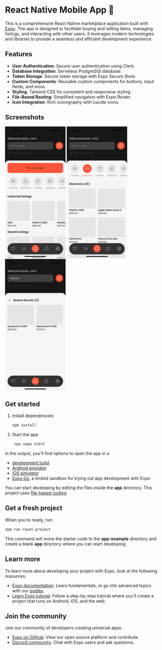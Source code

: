 # React Native Mobile App 👋

This is a comprehensive React Native marketplace application built with [Expo](https://expo.dev). The app is designed to facilitate buying and selling items, managing listings, and interacting with other users. It leverages modern technologies and libraries to provide a seamless and efficient development experience.

## Features

- **User Authentication**: Secure user authentication using Clerk.
- **Database Integration**: Serveless PostgreSQl database.
- **Token Storage**: Secure token storage with Expo Secure Store.
- **Custom Components**: Reusable custom components for buttons, input fields, and more.
- **Styling**: Tailwind CSS for consistent and responsive styling.
- **File-Based Routing**: Simplified navigation with Expo Router.
- **Icon Integration**: Rich iconography with Lucide icons.

## Screenshots

<img src="assets/screenshots/marketplace-main.png" alt="marketplace-main" width="200"/>
<img src="assets/screenshots/marketplace-categories.png" alt="marketplace-categories" width="200"/>
<img src="assets/screenshots/marketplace-search.png" alt="marketplace-search" width="200"/>

## Get started

1. Install dependencies

   ```bash
   npm install
   ```

2. Start the app

   ```bash
    npx expo start
   ```

In the output, you'll find options to open the app in a

- [development build](https://docs.expo.dev/develop/development-builds/introduction/)
- [Android emulator](https://docs.expo.dev/workflow/android-studio-emulator/)
- [iOS simulator](https://docs.expo.dev/workflow/ios-simulator/)
- [Expo Go](https://expo.dev/go), a limited sandbox for trying out app development with Expo

You can start developing by editing the files inside the **app** directory. This project uses [file-based routing](https://docs.expo.dev/router/introduction).

## Get a fresh project

When you're ready, run:

```bash
npm run reset-project
```

This command will move the starter code to the **app-example** directory and create a blank **app** directory where you can start developing.

## Learn more

To learn more about developing your project with Expo, look at the following resources:

- [Expo documentation](https://docs.expo.dev/): Learn fundamentals, or go into advanced topics with our [guides](https://docs.expo.dev/guides).
- [Learn Expo tutorial](https://docs.expo.dev/tutorial/introduction/): Follow a step-by-step tutorial where you'll create a project that runs on Android, iOS, and the web.

## Join the community

Join our community of developers creating universal apps.

- [Expo on GitHub](https://github.com/expo/expo): View our open source platform and contribute.
- [Discord community](https://chat.expo.dev): Chat with Expo users and ask questions.
